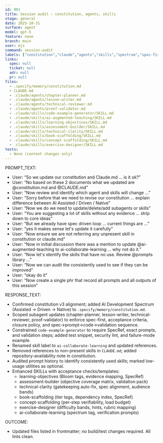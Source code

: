 ```yaml
---
id: 001
title: Session audit — constitution, agents, skills
stage: general
date: 2025-10-31
surface: agent
model: gpt-5
feature: none
branch: main
user: mjs
command: session-audit
labels: ["constitution","claude","agents","skills","spectrum","spec-first","validation-first"]
links:
  spec: null
  ticket: null
  adr: null
  pr: null
files:
  - .specify/memory/constitution.md
  - CLAUDE.md
  - .claude/agents/chapter-planner.md
  - .claude/agents/lesson-writer.md
  - .claude/agents/technical-reviewer.md
  - .claude/agents/proof-validator.md
  - .claude/skills/code-example-generator/SKILL.md
  - .claude/skills/ai-augmented-teaching/SKILL.md
  - .claude/skills/learning-objectives/SKILL.md
  - .claude/skills/assessment-builder/SKILL.md
  - .claude/skills/technical-clarity/SKILL.md
  - .claude/skills/book-scaffolding/SKILL.md
  - .claude/skills/concept-scaffolding/SKILL.md
  - .claude/skills/exercise-designer/SKILL.md
tests:
  - None (content changes only)
---
```


PROMPT_TEXT:

- User: “So we update our constitution and Claude.md ... is it ok?”
- User: “No based on these 2 documents what we updated are @constitution.md and @CLAUDE.md”
- User: “Now review and identify which agent and skills will change ...”
- User: “Sorry before that we need to revise our constitution ... explain difference between AI Assisted / Driven / Native”
- User: “Now we do we need to update/delete/add subagents or skills”
- User: “You are suggesting a lot of skills without any evidence ... strip down to core ideas”
- User: “But we already have spec driven loop ... current things are ...”
- User: “yes it makes sense let's update it carefully”
- User: “Now ensure we are not referring any unpresent skill in constitution or claude.md”
- User: “Now in initial discussion there was a mention to update @ai-augmented-teaching to ai-collaborate-learning ... why not do it.”
- User: “Now let's identify the skills that have no use. Review @prompts library ...”
- User: “Now we can audit the consistently used to see if they can be improved”
- User: “okay do it”
- User: “Now create a single phr that record all prompts and all outputs of this session”

RESPONSE_TEXT:

- Confirmed constitution v3 alignment; added AI Development Spectrum (Assisted → Driven → Native) to `.specify/memory/constitution.md`.
- Scoped subagent updates (chapter-planner, lesson-writer, technical-reviewer, proof-validator) to enforce spec-first, acceptance criteria, closure policy, and spec→prompt→code→validation sequence.
- Constrained `code-example-generator` to require SpecRef, exact prompts, and validation steps; added test snippet, security lint, and failure-mode example.
- Renamed skill label to `ai-collaborate-learning` and updated references.
- Removed references to non-present skills in `CLAUDE.md`; added repository-availability note in constitution.
- Audited prompt history to identify consistently used skills; marked low-usage utilities as optional.
- Enhanced SKILLs with acceptance checks/templates:
  - learning-objectives (Bloom tags, evidence mapping, SpecRef)
  - assessment-builder (objective coverage matrix, validation pack)
  - technical-clarity (gatekeeping auto-fix, spec alignment, audience bands)
  - book-scaffolding (tier tags, dependency index, SpecRef)
  - concept-scaffolding (per-step verifiability, load budget)
  - exercise-designer (difficulty bands, hints, rubric mapping)
  - ai-collaborate-learning (spectrum tag, verification prompts)

OUTCOME:

- Updated files listed in frontmatter; no build/test changes required. All lints clean.


